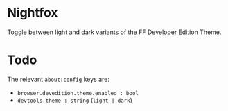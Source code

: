 # Nightfox

Toggle between light and dark variants of the FF Developer Edition Theme.

# Todo

The relevant `about:config` keys are:

- `browser.devedition.theme.enabled : bool`
- `devtools.theme : string` (`light | dark`)
